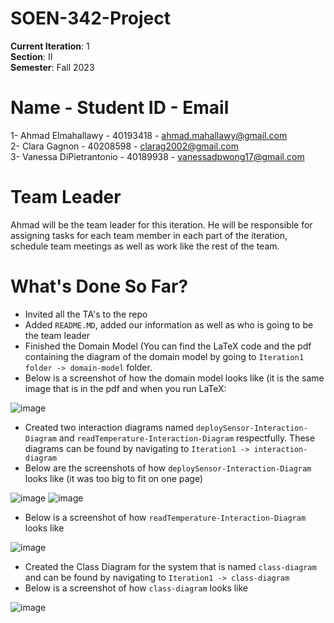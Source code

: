 # SOEN-342-Project
**Current Iteration**: 1 \
**Section**: II \
**Semester**: Fall 2023 

# Name - Student ID - Email
1- Ahmad Elmahallawy - 40193418 - ahmad.mahallawy@gmail.com \
2- Clara Gagnon -  40208598 - clarag2002@gmail.com \
3- Vanessa DiPietrantonio - 40189938 - vanessadpwong17@gmail.com 

# Team Leader
Ahmad will be the team leader for this iteration. He will be responsible for assigning tasks for each team member  in each part of the iteration, schedule team meetings as well as work like the rest of the team.

# What's Done So Far?
- Invited all the TA's to the repo
- Added ```README.MD```, added our information as well as who is going to be the team leader
- Finished the  Domain Model (You can find the LaTeX code and the pdf containing the diagram  of the domain model by going to ```Iteration1 folder -> domain-model``` folder.
- Below is a screenshot of how the domain model looks like (it is the same image that is in the pdf and when you run LaTeX:
  
![image](https://github.com/Ahmad-Elmahallawy/SOEN-342-Project/assets/93838227/1d19baf7-42ff-4252-aebd-9d6f836c62d6)

- Created two interaction diagrams named ```deploySensor-Interaction-Diagram``` and ```readTemperature-Interaction-Diagram``` respectfully. These diagrams can be found by navigating to ```Iteration1 -> interaction-diagram```
- Below are the screenshots of how ```deploySensor-Interaction-Diagram``` looks like (it was too big to fit on one page)

![image](https://github.com/Ahmad-Elmahallawy/SOEN-342-Project/assets/93838227/2ba5821c-b4d6-4cae-9135-e9e844d6a667) ![image](https://github.com/Ahmad-Elmahallawy/SOEN-342-Project/assets/93838227/91edb011-c5df-4cc7-bc69-6ebebaf3a67a)



- Below is a screenshot of how ```readTemperature-Interaction-Diagram``` looks like

![image](https://github.com/Ahmad-Elmahallawy/SOEN-342-Project/assets/93838227/7cdb897e-c377-49bd-b3a6-71d31258c247)

- Created the Class Diagram for the system that is named ```class-diagram``` and can be found by navigating to ```Iteration1 -> class-diagram```
- Below is a screenshot of how ```class-diagram``` looks like

![image](https://github.com/Ahmad-Elmahallawy/SOEN-342-Project/assets/93838227/66ca78a8-1efd-4cca-8068-3df7e51d0d40)


